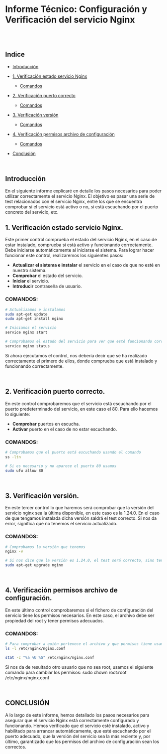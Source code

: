 # Informe Técnico: Configuración y Verificación del servicio Nginx

<br><br>

## Indice
-  [Introducción](#introducción)
- [1. Verificación estado servicio Nginx](#1-verificación-estado-servicio-nginx)
  - [Comandos](#comandos)
  
- [2. Verificación puerto correcto](#2-verificación-puerto-correcto)
  - [Comandos](#comandos1)
  
- [3. Verificación versión](#3-verificación-versión)
  - [Comandos](#comandos2)
  
- [4. Verificación permisos archivo de configuración](#4-verificación-permisos-archivo-de-configuración)
  - [Comandos](#comandos3)

- [Conclusión](#conclusión)

<br>

## Introducción
En el siguiente informe explicaré en detalle los pasos necesarios para poder utilizar correctamente el servicio Nginx. El objetivo es pasar una serie de test relacionados con el servicio Nginx, entre los que se encuentra comprobar si el servicio está activo o no, si está escuchando por el puerto concreto del servicio, etc.


## 1. Verificación estado servicio Nginx.
Este primer control comprueba el estado del servicio Nginx, en el caso de estar instalado, comprueba si está activo y funcionando correctamente. Debe iniciarse automáticamente al iniciarse el sistema. Para lograr hacer funcionar este control, realizaremos los siguientes pasos:

- **Actualizar el sistema e instalar** el servicio en el caso de que no esté en nuestro sistema.
- **Comprobar** el estado del servicio.
- **Iniciar** el servicio.
- **Introducir** contraseña de usuario.

### COMANDOS:
```bash
# Actualizamos e instalamos
sudo apt-get update
sudo apt-get install nginx

# Iniciamos el servicio
service nginx start

# Comprobamos el estado del servicio para ver que esté funcionando correctamente
service nginx status
```
Si ahora ejecutamos el control, nos debería decir que se ha realizado correctamente el primero de ellos, donde comprueba que está instalado y funcionando correctamente.

<br>

## 2. Verificación puerto correcto.
En este control comprobaremos que el servicio está escuchando por el puerto predeterminado del servicio, en este caso el 80. Para ello hacemos lo siguiente:

- **Comprobar** puertos en escucha.
- **Activar** puerto en el caso de no estar escuchando.

### COMANDOS:
```bash
# Comprobamos que el puerto está escuchando usando el comando
ss -ltn

# Si es necesario y no aparece el puerto 80 usamos
sudo ufw allow 80
```

<br>

## 3. Verificación versión.
En este tercer control lo que haremos será comprobar que la versión del servicio nginx sea la última disponible, en este caso es la 1.24.0. En el caso de que tengamos instalada dicha versión saldrá el test correcto. Si nos da error, significa que no tenemos el servicio actualizado.

### COMANDOS:
```bash
# Comprobamos la versión que tenemos
nginx -v

# Si nos dice que la versión es 1.24.0, el test será correcto, sino tendremos que actualizar con el comando
sudo apt-get upgrade nginx
```

<br>

## 4. Verificación permisos archivo de configuración.
En este último control comprobaremos si el fichero de configuración del servicio tiene los permisos necesarios. En este caso, el archivo debe ser propiedad del root y tener permisos adecuados.

### COMANDOS:
```bash
# Para comprobar a quién pertenece el archivo y que permisos tiene usamos los comando:
ls -l /etc/nginx/nginx.conf

stat -c "%a %U %G" /etc/nginx/nginx.conf
```

Si nos da de resultado otro usuario que no sea root, usamos el siguiente comando para cambiar los permisos:
sudo chown root:root /etc/nginx/nginx.conf

<br>

## CONCLUSIÓN
A lo largo de este informe, hemos detallado los pasos necesarios para asegurar que el servicio Nginx está correctamente configurado y funcionando. Hemos verificado que el servicio esté instalado, activo y habilitado para arrancar automáticamente, que esté escuchando por el puerto adecuado, que la versión del servicio sea la más reciente y, por último, garantizado que los permisos del archivo de configuración sean los correctos.
